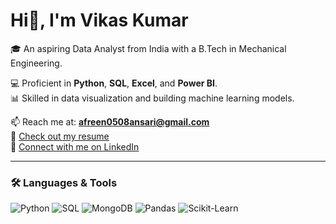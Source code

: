 # Hi👋, I'm Vikas Kumar

🎓 An aspiring Data Analyst from India with a B.Tech in Mechanical Engineering.

💻 Proficient in **Python**, **SQL**, **Excel**, and **Power BI**.  
📊 Skilled in data visualization and building machine learning models.

📫 Reach me at: **afreen0508ansari@gmail.com**  
📄 [Check out my resume](https://resume-builder-test-new.masaischool.com/resume/public?resumeId=6728924b6f511f3183f41237)  
🔗 [Connect with me on LinkedIn](https://www.linkedin.com/in/afreen-ansari-7b21b21a4)

---

### 🛠️ Languages & Tools
![Python](https://img.shields.io/badge/Python-blue?logo=python&logoColor=white)
![SQL](https://img.shields.io/badge/SQL-lightgrey?logo=mysql)
![MongoDB](https://img.shields.io/badge/MongoDB-green?logo=mongodb)
![Pandas](https://img.shields.io/badge/Pandas-black?logo=pandas)
![Scikit-Learn](https://img.shields.io/badge/Scikit--Learn-orange?logo=scikit-learn)

